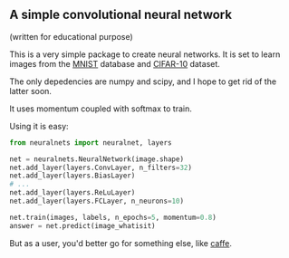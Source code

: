 A simple convolutional neural network
-------------------------------------
(written for educational purpose)

This is a very simple package to create neural networks. It is set
to learn images from the [MNIST](http://yann.lecun.com/exdb/mnist/]) database and [CIFAR-10](http://www.cs.toronto.edu/~kriz/cifar.html) dataset.

The only depedencies are numpy and scipy, and I hope to get rid of the latter soon.

It uses momentum coupled with softmax to train.

Using it is easy:
```python
from neuralnets import neuralnet, layers

net = neuralnets.NeuralNetwork(image.shape)
net.add_layer(layers.ConvLayer, n_filters=32)
net.add_layer(layers.BiasLayer)
# ...
net.add_layer(layers.ReLuLayer)
net.add_layer(layers.FCLayer, n_neurons=10)

net.train(images, labels, n_epochs=5, momentum=0.8)
answer = net.predict(image_whatisit)
```
But as a user, you'd better go for something else, like [caffe](https://github.com/BVLC/caffe).
